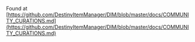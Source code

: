 Found at [https://github.com/DestinyItemManager/DIM/blob/master/docs/COMMUNITY_CURATIONS.md](https://github.com/DestinyItemManager/DIM/blob/master/docs/COMMUNITY_CURATIONS.md)

